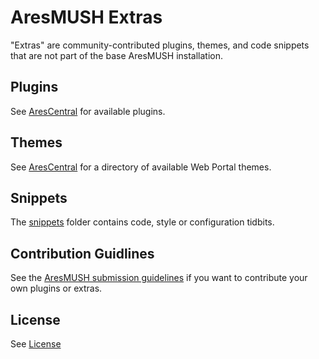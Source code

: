 # AresMUSH Extras

"Extras" are community-contributed plugins, themes, and code snippets that are not part of the base AresMUSH installation.


## Plugins

See [AresCentral](https://arescentral.aresmush.com/plugins) for available plugins.

## Themes

See [AresCentral](https://arescentral.aresmush.com/themes) for a directory of available Web Portal themes.

## Snippets

The [snippets](https://github.com/AresMUSH/ares-extras/tree/master/snippets) folder contains code, style or configuration tidbits.

## Contribution Guidlines

See the [AresMUSH submission guidelines](https://aresmush.com/tutorials/code/extra-contribs.html) if you want to contribute your own plugins or extras.

## License

See [License](https://github.com/AresMUSH/ares-extras/blob/master/LICENSE.md)